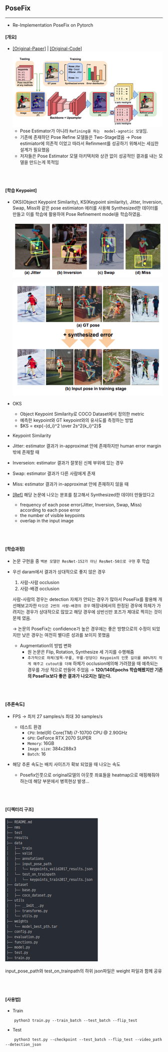 ## **PoseFix**
---
- Re-Implementation PoseFix on Pytorch


#### [개요]
- [[Original-Paper]](https://arxiv.org/abs/1812.03595) | [[Original-Code]](https://github.com/mks0601/PoseFix_RELEASE)
    ![pipeline](./imgs/pipeline.png)
    - Pose Estimator가 아니라  `Refining을 하는  model-agnotic 모델`임.
    - 기존에 존재하던 Pose Refine 모델들은  Two-Stage였음 → Pose estimiator에 의존적 이었고 따라서 Refinment를 성공하기 위해서는 세심한 설계가 필요했음
    - 저자들은 Pose Estimator 모델 아키텍처와 상관 없이 성공적인 결과를 내는 모델을 만드는게 목적임
<br></br>
<br></br>

#### [학습 Keypoint]
- OKS(Object Keypoint Similarity), KS(Keypoint similarity), Jitter, Inversion, Swap, Miss와 같은 pose estimiaton 에러를 사용해 Synthesized한 데이터를 만들고 이를 학습에 활용하여 Pose Refinement model을 학습하였음.

    ![Keypoint1](./imgs/Keypoint_2.png)

    ![Keypoint2](./imgs/Keypoint_1.png)

- OKS
    - Object Keypoint Similarity로 COCO Dataset에서 정의한 metric
    - 예측한 keypoint와 GT keypoint와의 유사도를 측정하는 방법
    - $KS = exp{-{d_i}^2 \over 2s^2{k_i}^2}$

- Keypoint Similarity
- Jitter: estimator 결과가 in-approximat 안에 존재하지만 human error margin 밖에 존재할 때
- Inverseion: estimator 결과가 잘못된 신체 부위에 있는 경우
- Swap: estimator 결과가 다른 사람에게 존재
- Miss: estimator 결과가 in-approximat 안에 존재하지 않을 때
- [[Ref]](https://arxiv.org/abs/1707.05388) 해당 논문에 나오는 분포를 참고해서 Synthesized한 데이터 만들었다고
    - frequency of each pose error(Jitter, Inversion, Swap, Miss) according to each pose error
    - the number of visible keypoints
    - overlap in the input image
<br></br>
<br></br>

#### [학습과정]
- 논문 구현을 중 `백본 모델만 ResNet-152가 아닌 ResNet-50으로 구현` 후 학습
- 우선 daram에서 결과가 상대적으로 좋지 않은 경우
    1. 사람-사람 occlusion
    2. 사람-배경 occlusion

    사람-사람의 경우는 detection 자체가 안되는 경우가 많아서 PoseFix를 활용해 개선해보고자한 `타깃은 2번의 사람-배경의 경우` 매장내에서의 한정된 경우에 하체가 가려지는 경우가 상대적으로 많았고 해당 경우에 상반신만 포즈가 제대로 찍히는 것이 문제 였음.

    → 논문의 PoseFix는 confidence가 높은 경우에는 좋은 방향으로의 수정이 되었지만 낮은 경우는 여전히 별다른 성과를 보이지 못했음

    - Augmentation의 방법 변화
        - 원 논문은 Flip, Rotation, Synthesize 세 가지를 수행해줌
        - `추가적으로 하체(발목-무릎, 무릎-엉덩이) Keypoin의 인풋 길이를 80%까지 작게 해주고 cutout을 더해` 하체가 occlusion에의해 가려졌을 때 예측되는 경우를 가상 적으로 만들어 주었음 → **120/140Epochs 학습해봤지만 기존의 PoseFix보다 좋은 결과가 나오지는 않는다.**
<br></br>
<br></br>

#### [추론속도]
- FPS → 최저 27 samples/s   최대 30 samples/s
    - 테스트 환경
        - `CPU`: Intel(R) Core(TM) i7-10700 CPU @ 2.90GHz
        - `GPU`: GeForce RTX 2070 SUPER
        - `Memory`: 16GB
        - `Image size`: 384x288x3
        - `Batch`: 16

- 해당 추론 속도는 배치 사이즈가 확보 되었을 때 나오는 속도
    - Posefix인풋으로 original모델의 아웃풋 좌표들을 heatmap으로 매핑해줘야하는데 해당 부분에서 병목현상 발생...
<br></br>
<br></br>



#### [디렉터리 구조]
![Directory](./imgs/Directory.png)
<br></br>
input_pose_path와 test_on_trainpath의 하위 json파일은 weight 파일과 함께 공유
<br></br>
<br></br>


#### [사용법]
- Train
``` shell
    python3 train.py --train_batch --test_batch --flip_test
```

- Test
``` shell
    python3 test.py --checkpoint --test_batch --flip_test --video_path --detection_json
```
